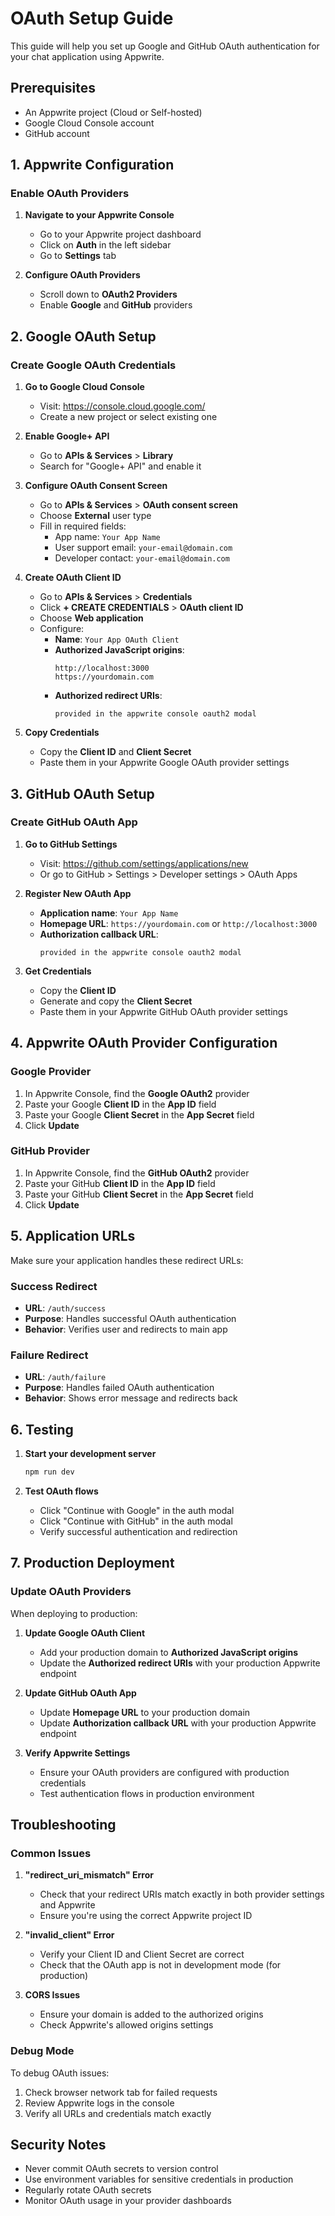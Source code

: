 # OAuth Setup Guide

This guide will help you set up Google and GitHub OAuth authentication for your chat application using Appwrite.

## Prerequisites

- An Appwrite project (Cloud or Self-hosted)
- Google Cloud Console account
- GitHub account

## 1. Appwrite Configuration

### Enable OAuth Providers

1. **Navigate to your Appwrite Console**

   - Go to your Appwrite project dashboard
   - Click on **Auth** in the left sidebar
   - Go to **Settings** tab

2. **Configure OAuth Providers**
   - Scroll down to **OAuth2 Providers**
   - Enable **Google** and **GitHub** providers

## 2. Google OAuth Setup

### Create Google OAuth Credentials

1. **Go to Google Cloud Console**

   - Visit: https://console.cloud.google.com/
   - Create a new project or select existing one

2. **Enable Google+ API**

   - Go to **APIs & Services** > **Library**
   - Search for "Google+ API" and enable it

3. **Configure OAuth Consent Screen**

   - Go to **APIs & Services** > **OAuth consent screen**
   - Choose **External** user type
   - Fill in required fields:
     - App name: `Your App Name`
     - User support email: `your-email@domain.com`
     - Developer contact: `your-email@domain.com`

4. **Create OAuth Client ID**

   - Go to **APIs & Services** > **Credentials**
   - Click **+ CREATE CREDENTIALS** > **OAuth client ID**
   - Choose **Web application**
   - Configure:
     - **Name**: `Your App OAuth Client`
     - **Authorized JavaScript origins**:
       ```
       http://localhost:3000
       https://yourdomain.com
       ```
     - **Authorized redirect URIs**:
       ```
       provided in the appwrite console oauth2 modal
       ```

5. **Copy Credentials**
   - Copy the **Client ID** and **Client Secret**
   - Paste them in your Appwrite Google OAuth provider settings

## 3. GitHub OAuth Setup

### Create GitHub OAuth App

1. **Go to GitHub Settings**

   - Visit: https://github.com/settings/applications/new
   - Or go to GitHub > Settings > Developer settings > OAuth Apps

2. **Register New OAuth App**

   - **Application name**: `Your App Name`
   - **Homepage URL**: `https://yourdomain.com` or `http://localhost:3000`
   - **Authorization callback URL**:
     ```
     provided in the appwrite console oauth2 modal
     ```

3. **Get Credentials**
   - Copy the **Client ID**
   - Generate and copy the **Client Secret**
   - Paste them in your Appwrite GitHub OAuth provider settings

## 4. Appwrite OAuth Provider Configuration

### Google Provider

1. In Appwrite Console, find the **Google OAuth2** provider
2. Paste your Google **Client ID** in the **App ID** field
3. Paste your Google **Client Secret** in the **App Secret** field
4. Click **Update**

### GitHub Provider

1. In Appwrite Console, find the **GitHub OAuth2** provider
2. Paste your GitHub **Client ID** in the **App ID** field
3. Paste your GitHub **Client Secret** in the **App Secret** field
4. Click **Update**

## 5. Application URLs

Make sure your application handles these redirect URLs:

### Success Redirect

- **URL**: `/auth/success`
- **Purpose**: Handles successful OAuth authentication
- **Behavior**: Verifies user and redirects to main app

### Failure Redirect

- **URL**: `/auth/failure`
- **Purpose**: Handles failed OAuth authentication
- **Behavior**: Shows error message and redirects back

## 6. Testing

1. **Start your development server**

   ```bash
   npm run dev
   ```

2. **Test OAuth flows**
   - Click "Continue with Google" in the auth modal
   - Click "Continue with GitHub" in the auth modal
   - Verify successful authentication and redirection

## 7. Production Deployment

### Update OAuth Providers

When deploying to production:

1. **Update Google OAuth Client**

   - Add your production domain to **Authorized JavaScript origins**
   - Update the **Authorized redirect URIs** with your production Appwrite endpoint

2. **Update GitHub OAuth App**

   - Update **Homepage URL** to your production domain
   - Update **Authorization callback URL** with your production Appwrite endpoint

3. **Verify Appwrite Settings**
   - Ensure your OAuth providers are configured with production credentials
   - Test authentication flows in production environment

## Troubleshooting

### Common Issues

1. **"redirect_uri_mismatch" Error**

   - Check that your redirect URIs match exactly in both provider settings and Appwrite
   - Ensure you're using the correct Appwrite project ID

2. **"invalid_client" Error**

   - Verify your Client ID and Client Secret are correct
   - Check that the OAuth app is not in development mode (for production)

3. **CORS Issues**
   - Ensure your domain is added to the authorized origins
   - Check Appwrite's allowed origins settings

### Debug Mode

To debug OAuth issues:

1. Check browser network tab for failed requests
2. Review Appwrite logs in the console
3. Verify all URLs and credentials match exactly

## Security Notes

- Never commit OAuth secrets to version control
- Use environment variables for sensitive credentials in production
- Regularly rotate OAuth secrets
- Monitor OAuth usage in your provider dashboards
